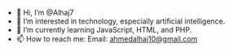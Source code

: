 - 👋 Hi, I’m @Alhaj7
- 👀 I’m interested in technology, especially artificial intelligence.
- 🌱 I’m currently learning JavaScript, HTML, and PHP.
- 📫 How to reach me: Email: ahmedalhaj10@gmail.com
